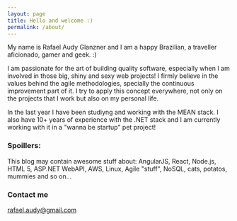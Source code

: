 ```yaml
---
layout: page
title: Hello and welcome :)
permalink: /about/
---
```

My name is Rafael Audy Glanzner and I am a happy Brazilian, a traveller aficionado, gamer and geek. :)

I am passionate for the art of building quality software, especially when I am involved in those big, shiny and sexy web projects! 
I firmly believe in the values behind the agile methodologies, specially the continuous improvement part of it. 
I try to apply this concept everywhere, not only on the projects that I work but also on my personal life.

In the last year I have been studiyng and working with the MEAN stack.
I also have 10+ years of experience with the .NET stack and I am currently working with it in a "wanna be startup" pet project!

### Spoillers:
This blog may contain awesome stuff about:
AngularJS, React, Node.js, HTML 5, ASP.NET WebAPI, AWS, Linux, Agile "stuff", NoSQL, cats, potatos, mummies and so on...  


### Contact me

[rafael.audy@gmail.com](rafael.audy@gmail.com)